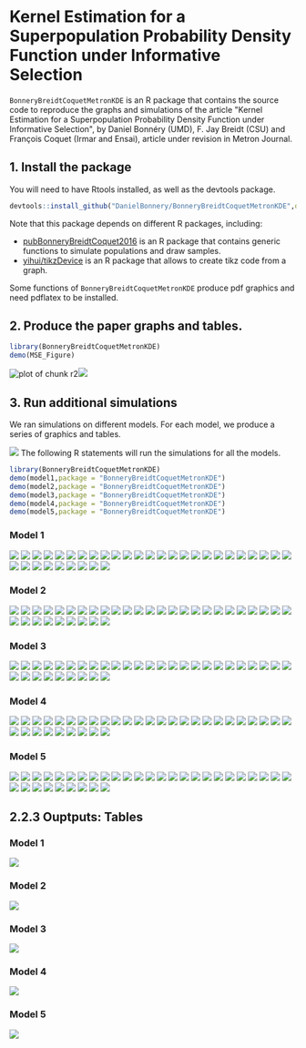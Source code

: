 # Kernel Estimation for a Superpopulation Probability Density Function under Informative Selection
`BonneryBreidtCoquetMetronKDE` is an R package that contains the source code to reproduce the graphs and simulations of the article
"Kernel Estimation for a Superpopulation Probability Density Function under Informative Selection", by 
Daniel Bonnéry (UMD),  F. Jay Breidt (CSU) and  François Coquet (Irmar and Ensai), article under revision in Metron Journal.

## 1. Install the package
You will need to have Rtools installed, as well as the devtools package.


```r
devtools::install_github("DanielBonnery/BonneryBreidtCoquetMetronKDE",dependencies=TRUE)
```

Note that this package depends on different R packages, including:
* [pubBonneryBreidtCoquet2016](https://github.com/DanielBonnery/pubBonneryBreidtCoquet2016) is an R package that contains generic functions to simulate populations and draw samples.
* [yihui/tikzDevice](https://github.com/yihui/tikzDevice) is an R package that allows to create tikz code from a graph.

Some functions of `BonneryBreidtCoquetMetronKDE` produce pdf graphics and need pdflatex to be installed.

## 2. Produce the paper graphs and tables.



```r
library(BonneryBreidtCoquetMetronKDE)
demo(MSE_Figure)
```

![plot of chunk r2](figure/r2-1.png)![](figure/table1.png)

## 3. Run additional simulations

We ran simulations on different models. For each model, we produce a series of graphics and tables.

![](figure/model.png)
The following R statements  will run the simulations for all the models.


```r
library(BonneryBreidtCoquetMetronKDE)
demo(model1,package = "BonneryBreidtCoquetMetronKDE")
demo(model2,package = "BonneryBreidtCoquetMetronKDE")
demo(model3,package = "BonneryBreidtCoquetMetronKDE")
demo(model4,package = "BonneryBreidtCoquetMetronKDE")
demo(model5,package = "BonneryBreidtCoquetMetronKDE")
```



### Model  1 
![]( figure/model1/model1_col-figure0.png )
![]( figure/model1/model1_col-figure10.png )
![]( figure/model1/model1_col-figure11.png )
![]( figure/model1/model1_col-figure12.png )
![]( figure/model1/model1_col-figure13.png )
![]( figure/model1/model1_col-figure14.png )
![]( figure/model1/model1_col-figure15.png )
![]( figure/model1/model1_col-figure16.png )
![]( figure/model1/model1_col-figure17.png )
![]( figure/model1/model1_col-figure18.png )
![]( figure/model1/model1_col-figure19.png )
![]( figure/model1/model1_col-figure1.png )
![]( figure/model1/model1_col-figure20.png )
![]( figure/model1/model1_col-figure21.png )
![]( figure/model1/model1_col-figure22.png )
![]( figure/model1/model1_col-figure23.png )
![]( figure/model1/model1_col-figure24.png )
![]( figure/model1/model1_col-figure25.png )
![]( figure/model1/model1_col-figure26.png )
![]( figure/model1/model1_col-figure27.png )
![]( figure/model1/model1_col-figure28.png )
![]( figure/model1/model1_col-figure29.png )
![]( figure/model1/model1_col-figure2.png )
![]( figure/model1/model1_col-figure30.png )
![]( figure/model1/model1_col-figure31.png )
![]( figure/model1/model1_col-figure32.png )
![]( figure/model1/model1_col-figure33.png )
![]( figure/model1/model1_col-figure3.png )
![]( figure/model1/model1_col-figure4.png )
![]( figure/model1/model1_col-figure5.png )
![]( figure/model1/model1_col-figure6.png )
![]( figure/model1/model1_col-figure7.png )
![]( figure/model1/model1_col-figure8.png )
![]( figure/model1/model1_col-figure9.png )
### Model  2 
![]( figure/model2/model2_col-figure0.png )
![]( figure/model2/model2_col-figure10.png )
![]( figure/model2/model2_col-figure11.png )
![]( figure/model2/model2_col-figure12.png )
![]( figure/model2/model2_col-figure13.png )
![]( figure/model2/model2_col-figure14.png )
![]( figure/model2/model2_col-figure15.png )
![]( figure/model2/model2_col-figure16.png )
![]( figure/model2/model2_col-figure17.png )
![]( figure/model2/model2_col-figure18.png )
![]( figure/model2/model2_col-figure19.png )
![]( figure/model2/model2_col-figure1.png )
![]( figure/model2/model2_col-figure20.png )
![]( figure/model2/model2_col-figure21.png )
![]( figure/model2/model2_col-figure22.png )
![]( figure/model2/model2_col-figure23.png )
![]( figure/model2/model2_col-figure24.png )
![]( figure/model2/model2_col-figure25.png )
![]( figure/model2/model2_col-figure26.png )
![]( figure/model2/model2_col-figure27.png )
![]( figure/model2/model2_col-figure28.png )
![]( figure/model2/model2_col-figure29.png )
![]( figure/model2/model2_col-figure2.png )
![]( figure/model2/model2_col-figure30.png )
![]( figure/model2/model2_col-figure31.png )
![]( figure/model2/model2_col-figure32.png )
![]( figure/model2/model2_col-figure33.png )
![]( figure/model2/model2_col-figure3.png )
![]( figure/model2/model2_col-figure4.png )
![]( figure/model2/model2_col-figure5.png )
![]( figure/model2/model2_col-figure6.png )
![]( figure/model2/model2_col-figure7.png )
![]( figure/model2/model2_col-figure8.png )
![]( figure/model2/model2_col-figure9.png )
### Model  3 
![]( figure/model3/model3_col-figure0.png )
![]( figure/model3/model3_col-figure10.png )
![]( figure/model3/model3_col-figure11.png )
![]( figure/model3/model3_col-figure12.png )
![]( figure/model3/model3_col-figure13.png )
![]( figure/model3/model3_col-figure14.png )
![]( figure/model3/model3_col-figure15.png )
![]( figure/model3/model3_col-figure16.png )
![]( figure/model3/model3_col-figure17.png )
![]( figure/model3/model3_col-figure18.png )
![]( figure/model3/model3_col-figure19.png )
![]( figure/model3/model3_col-figure1.png )
![]( figure/model3/model3_col-figure20.png )
![]( figure/model3/model3_col-figure21.png )
![]( figure/model3/model3_col-figure22.png )
![]( figure/model3/model3_col-figure23.png )
![]( figure/model3/model3_col-figure24.png )
![]( figure/model3/model3_col-figure25.png )
![]( figure/model3/model3_col-figure26.png )
![]( figure/model3/model3_col-figure27.png )
![]( figure/model3/model3_col-figure28.png )
![]( figure/model3/model3_col-figure29.png )
![]( figure/model3/model3_col-figure2.png )
![]( figure/model3/model3_col-figure30.png )
![]( figure/model3/model3_col-figure31.png )
![]( figure/model3/model3_col-figure32.png )
![]( figure/model3/model3_col-figure33.png )
![]( figure/model3/model3_col-figure3.png )
![]( figure/model3/model3_col-figure4.png )
![]( figure/model3/model3_col-figure5.png )
![]( figure/model3/model3_col-figure6.png )
![]( figure/model3/model3_col-figure7.png )
![]( figure/model3/model3_col-figure8.png )
![]( figure/model3/model3_col-figure9.png )
### Model  4 
![]( figure/model4/model4_col-figure0.png )
![]( figure/model4/model4_col-figure10.png )
![]( figure/model4/model4_col-figure11.png )
![]( figure/model4/model4_col-figure12.png )
![]( figure/model4/model4_col-figure13.png )
![]( figure/model4/model4_col-figure14.png )
![]( figure/model4/model4_col-figure15.png )
![]( figure/model4/model4_col-figure16.png )
![]( figure/model4/model4_col-figure17.png )
![]( figure/model4/model4_col-figure18.png )
![]( figure/model4/model4_col-figure19.png )
![]( figure/model4/model4_col-figure1.png )
![]( figure/model4/model4_col-figure20.png )
![]( figure/model4/model4_col-figure21.png )
![]( figure/model4/model4_col-figure22.png )
![]( figure/model4/model4_col-figure23.png )
![]( figure/model4/model4_col-figure24.png )
![]( figure/model4/model4_col-figure25.png )
![]( figure/model4/model4_col-figure26.png )
![]( figure/model4/model4_col-figure27.png )
![]( figure/model4/model4_col-figure28.png )
![]( figure/model4/model4_col-figure29.png )
![]( figure/model4/model4_col-figure2.png )
![]( figure/model4/model4_col-figure30.png )
![]( figure/model4/model4_col-figure31.png )
![]( figure/model4/model4_col-figure32.png )
![]( figure/model4/model4_col-figure33.png )
![]( figure/model4/model4_col-figure3.png )
![]( figure/model4/model4_col-figure4.png )
![]( figure/model4/model4_col-figure5.png )
![]( figure/model4/model4_col-figure6.png )
![]( figure/model4/model4_col-figure7.png )
![]( figure/model4/model4_col-figure8.png )
![]( figure/model4/model4_col-figure9.png )
### Model  5 
![]( figure/model5/model5_col-figure0.png )
![]( figure/model5/model5_col-figure10.png )
![]( figure/model5/model5_col-figure11.png )
![]( figure/model5/model5_col-figure12.png )
![]( figure/model5/model5_col-figure13.png )
![]( figure/model5/model5_col-figure14.png )
![]( figure/model5/model5_col-figure15.png )
![]( figure/model5/model5_col-figure16.png )
![]( figure/model5/model5_col-figure17.png )
![]( figure/model5/model5_col-figure18.png )
![]( figure/model5/model5_col-figure19.png )
![]( figure/model5/model5_col-figure1.png )
![]( figure/model5/model5_col-figure20.png )
![]( figure/model5/model5_col-figure21.png )
![]( figure/model5/model5_col-figure22.png )
![]( figure/model5/model5_col-figure23.png )
![]( figure/model5/model5_col-figure24.png )
![]( figure/model5/model5_col-figure25.png )
![]( figure/model5/model5_col-figure26.png )
![]( figure/model5/model5_col-figure27.png )
![]( figure/model5/model5_col-figure28.png )
![]( figure/model5/model5_col-figure29.png )
![]( figure/model5/model5_col-figure2.png )
![]( figure/model5/model5_col-figure30.png )
![]( figure/model5/model5_col-figure31.png )
![]( figure/model5/model5_col-figure32.png )
![]( figure/model5/model5_col-figure33.png )
![]( figure/model5/model5_col-figure3.png )
![]( figure/model5/model5_col-figure4.png )
![]( figure/model5/model5_col-figure5.png )
![]( figure/model5/model5_col-figure6.png )
![]( figure/model5/model5_col-figure7.png )
![]( figure/model5/model5_col-figure8.png )
![]( figure/model5/model5_col-figure9.png )
## 2.2.3 Ouptputs: Tables
### Model  1 
![](figure/tables-0.png)

### Model  2 
![](figure/tables-1.png)

### Model  3 
![](figure/tables-2.png)

### Model  4 
![](figure/tables-3.png)

### Model  5 
![](figure/tables-4.png)

